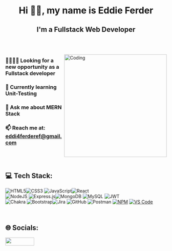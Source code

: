 
<h1 align="center" color="red">Hi 👋🏻, my name is Eddie Ferder</h1>
<h2 align="center">I'm a Fullstack Web Developer</h2>

<br/><br/>

<img align="right" alt="Coding" width="320" src="https://media2.giphy.com/media/v1.Y2lkPTc5MGI3NjExcm94Nmczbmc3aXB6MXVwajRkd3YxNjFtcGJyYzJ6MGVkeG44aTY0cCZlcD12MV9pbnRlcm5hbF9naWZfYnlfaWQmY3Q9Zw/qgQUggAC3Pfv687qPC/giphy.gif">

<h3>🫱🏻‍🫲🏻 <strong>Looking for a new opportunity as a Fullstack developer</strong></h3>
<h3>🧠 Currently learning <strong>Unit-Testing</strong></h3>
<h3>💬 Ask me about <strong>MERN Stack</strong></h3>
<h3>📫 Reach me at: <a href="mailto:eddi4ferderef@gmail.com"><strong>eddi4ferderef@gmail.com</strong></a></h3>


<br/><br/>


## 💻 Tech Stack:


![HTML5](https://img.shields.io/badge/html5-%23E34F26.svg?style=for-the-badge&logo=html5&logoColor=white)![CSS3](https://img.shields.io/badge/css3-%231572B6.svg?style=for-the-badge&logo=css3&logoColor=white) ![JavaScript](https://img.shields.io/badge/javascript-%23323330.svg?style=for-the-badge&logo=javascript&logoColor=%23F7DF1E)![React](https://img.shields.io/badge/react-%2320232a.svg?style=for-the-badge&logo=react&logoColor=%2361DAFB)
<br/>
![NodeJS](https://img.shields.io/badge/node.js-6DA55F?style=for-the-badge&logo=node.js&logoColor=white) ![Express.js](https://img.shields.io/badge/express.js-%23404d59.svg?style=for-the-badge&logo=express&logoColor=%2361DAFB)![MongoDB](https://img.shields.io/badge/MongoDB-%234ea94b.svg?style=for-the-badge&logo=mongodb&logoColor=white) ![MySQL](https://img.shields.io/badge/mysql-%2300f.svg?style=for-the-badge&logo=mysql&logoColor=white) ![JWT](https://img.shields.io/badge/JWT-black?style=for-the-badge&logo=JSON%20web%20tokens) 
<br/>
![Chakra](https://img.shields.io/badge/chakra-%234ED1C5.svg?style=for-the-badge&logo=chakraui&logoColor=white) ![Bootstrap](https://img.shields.io/badge/bootstrap-%23563D7C.svg?style=for-the-badge&logo=bootstrap&logoColor=white)![Jira](https://img.shields.io/badge/jira-%230A0FFF.svg?style=for-the-badge&logo=jira&logoColor=white) ![GitHub](https://img.shields.io/badge/GitHub-%23121011.svg?style=for-the-badge&logo=github&logoColor=white) ![Postman](https://img.shields.io/badge/Postman-FF6C37?style=for-the-badge&logo=postman&logoColor=white) [![NPM](https://img.shields.io/badge/NPM-%23B22222.svg?style=for-the-badge&logo=npm&logoColor=white)](https://www.npmjs.com/)
[![VS Code](https://img.shields.io/badge/VS%20Code-%23007ACC.svg?style=for-the-badge&logo=visual-studio-code&logoColor=white)](https://code.visualstudio.com/)



<br/>

## 🌐 Socials:
<a href="https://linkedin.com/in/eddieferder">
  <img src="https://img.shields.io/badge/LinkedIn-%230077B5.svg?logo=linkedin&logoColor=white" width="90" height="25">
</a>





